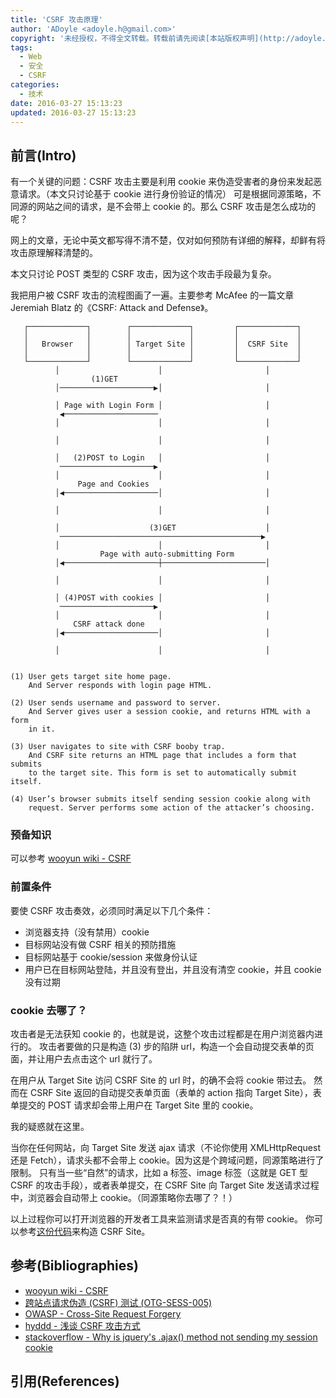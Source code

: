 ```yaml
---
title: 'CSRF 攻击原理'
author: 'ADoyle <adoyle.h@gmail.com>'
copyright: '未经授权，不得全文转载。转载前请先阅读[本站版权声明](http://adoyle.me/copyright)'
tags:
  - Web
  - 安全
  - CSRF
categories:
  - 技术
date: 2016-03-27 15:13:23
updated: 2016-03-27 15:13:23
---
```


## 前言(Intro)

有一个关键的问题：CSRF 攻击主要是利用 cookie 来伪造受害者的身份来发起恶意请求。（本文只讨论基于 cookie 进行身份验证的情况）
可是根据同源策略，不同源的网站之间的请求，是不会带上 cookie 的。那么 CSRF 攻击是怎么成功的呢？

网上的文章，无论中英文都写得不清不楚，仅对如何预防有详细的解释，却鲜有将攻击原理解释清楚的。

本文只讨论 POST 类型的 CSRF 攻击，因为这个攻击手段最为复杂。

<!-- more -->

我把用户被 CSRF 攻击的流程图画了一遍。主要参考 McAfee 的一篇文章 Jeremiah Blatz 的《CSRF: Attack and Defense》。


       ┌─────────────┐        ┌─────────────┐         ┌─────────────┐
       │             │        │             │         │             │
       │   Browser   │        │ Target Site │         │  CSRF Site  │
       │             │        │             │         │             │
       └─────────────┘        └─────────────┘         └─────────────┘
              │                      │                       │
                      (1)GET
              │─────────────────────▶│                       │

              │ Page with Login Form │                       │
               ◀─────────────────────
              │                      │                       │

              │                      │                       │

              │   (2)POST to Login   │                       │
               ─────────────────────▶
              │                      │                       │
                   Page and Cookies
              │◀─────────────────────│                       │

              │                      │                       │

              │                    (3)GET                    │
               ─────────────────────────────────────────────▶
              │                      │                       │
                        Page with auto-submitting Form
              │◀─────────────────────┼───────────────────────│

              │                      │                       │

              │ (4)POST with cookies │                       │
               ─────────────────────▶
              │                      │                       │
                  CSRF attack done
              │◀─────────────────────│                       │

              │                      │                       │


    (1) User gets target site home page.
        And Server responds with login page HTML.

    (2) User sends username and password to server.
        And Server gives user a session cookie, and returns HTML with a form
        in it.

    (3) User navigates to site with CSRF booby trap.
        And CSRF site returns an HTML page that includes a form that submits
        to the target site. This form is set to automatically submit itself.

    (4) User’s browser submits itself sending session cookie along with
        request. Server performs some action of the attacker’s choosing.

### 预备知识

可以参考 [wooyun wiki - CSRF][B1]

### 前置条件

要使 CSRF 攻击奏效，必须同时满足以下几个条件：

- 浏览器支持（没有禁用）cookie
- 目标网站没有做 CSRF 相关的预防措施
- 目标网站基于 cookie/session 来做身份认证
- 用户已在目标网站登陆，并且没有登出，并且没有清空 cookie，并且 cookie 没有过期

### cookie 去哪了？

攻击者是无法获知 cookie 的，也就是说，这整个攻击过程都是在用户浏览器内进行的。
攻击者要做的只是构造 (3) 步的陷阱 url，构造一个会自动提交表单的页面，并让用户去点击这个 url 就行了。

在用户从 Target Site 访问 CSRF Site 的 url 时，的确不会将 cookie 带过去。
然而在 CSRF Site 返回的自动提交表单页面（表单的 action 指向 Target Site），表单提交的 POST 请求却会带上用户在 Target Site 里的 cookie。

我的疑惑就在这里。

当你在任何网站，向 Target Site 发送 ajax 请求（不论你使用 XMLHttpRequest 还是 Fetch），请求头都不会带上 cookie。因为这是个跨域问题，同源策略进行了限制。
只有当一些“自然”的请求，比如 a 标签、image 标签（这就是 GET 型 CSRF 的攻击手段），或者表单提交，在 CSRF Site 向 Target Site 发送请求过程中，浏览器会自动带上 cookie。（同源策略你去哪了？！）

以上过程你可以打开浏览器的开发者工具来监测请求是否真的有带 cookie。
你可以参考[这份代码](https://gist.github.com/4be2e24b0cc517fd426b)来构造 CSRF Site。


## 参考(Bibliographies)
- [wooyun wiki - CSRF][B1]
- [跨站点请求伪造 (CSRF) 测试 (OTG-SESS-005)][B2]
- [OWASP - Cross-Site Request Forgery][B3]
- [hyddd - 浅谈 CSRF 攻击方式][B4]
- [stackoverflow - Why is jquery's .ajax() method not sending my session cookie][B5]

## 引用(References)
[^1]: [][R1]


<!-- 以下是相关链接 -->

[R1]: <url> "备注"

[B1]: http://wiki.wooyun.org/web:csrf
[B2]: https://kennel209.gitbooks.io/owasp-testing-guide-v4/content/zh/web_application_security_testing/testing_for_cross_site_request_forgery_csrf_otg-sess-005.html
[B3]: https://www.owasp.org/index.php/CSRF
[B4]: http://www.cnblogs.com/hyddd/archive/2009/04/09/1432744.html
[B5]: http://stackoverflow.com/questions/2870371/why-is-jquerys-ajax-method-not-sending-my-session-cookie
